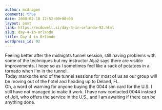 ```yaml
---
author: mcdragon
comments: true
date: 2008-02-18 12:52:00+00:00
layout: post
link: https://mcdowell.si/day-4-in-orlando-92.html
slug: day-4-in-orlando
title: Day 4 in Orlando
wordpress_id: 92
---
```


Feeling better after the midnights tunnel session, still having problems with some of the techniques but my instructor Aljaž says there are visible improvements. I hope so as I sometimes feel like a sack of potatoes in a tornado when I'm in the tunnel.  
Today marks the end of the tunnel sessions for most of us as our group will be moving out of the hotel and heading up to Deland, FL.  
Oh, a word of warning for anyone buying the 0044 sim card for the U.S. I still have not managed to make it work. I have now contacted 0044 instead of Jolt, who offers the service in the U.S., and I am awaiting if there can be anything done.
